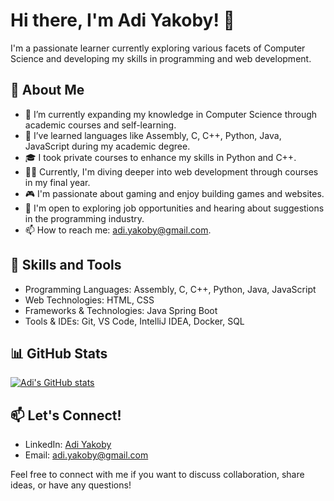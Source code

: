 # Hi there, I'm Adi Yakoby! 👋

I'm a passionate learner currently exploring various facets of Computer Science and developing my skills in programming and web development.

## 🌱 About Me

- 🔭 I’m currently expanding my knowledge in Computer Science through academic courses and self-learning.
- 🌱 I’ve learned languages like Assembly, C, C++, Python, Java, JavaScript during my academic degree.
- 🎓 I took private courses to enhance my skills in Python and C++.
- 👨‍💻 Currently, I'm diving deeper into web development through courses in my final year.
- 🎮 I'm passionate about gaming and enjoy building games and websites.
- 💼 I'm open to exploring job opportunities and hearing about suggestions in the programming industry.
- 📫 How to reach me: adi.yakoby@gmail.com.

## 🚀 Skills and Tools

- Programming Languages: Assembly, C, C++, Python, Java, JavaScript
- Web Technologies: HTML, CSS
- Frameworks & Technologies: Java Spring Boot
- Tools & IDEs: Git, VS Code, IntelliJ IDEA, Docker, SQL

## 📊 GitHub Stats

[![Adi's GitHub stats](https://github-readme-stats.vercel.app/api?username=adiyakoby&count_private=true&show_icons=true&theme=radical)](https://github.com/adiyakoby/github-readme-stats)

## 📫 Let's Connect!

- LinkedIn: [Adi Yakoby](https://www.linkedin.com/in/adi-yakoby/)
- Email: adi.yakoby@gmail.com

Feel free to connect with me if you want to discuss collaboration, share ideas, or have any questions!
